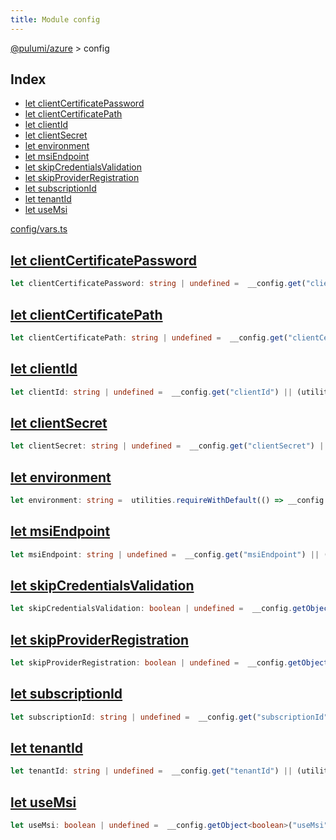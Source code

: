 ```yaml
---
title: Module config
---
```


<a href="../index.html">@pulumi/azure</a> &gt; config

<h2 class="pdoc-module-header">Index</h2>

* <a href="#clientCertificatePassword">let clientCertificatePassword</a>
* <a href="#clientCertificatePath">let clientCertificatePath</a>
* <a href="#clientId">let clientId</a>
* <a href="#clientSecret">let clientSecret</a>
* <a href="#environment">let environment</a>
* <a href="#msiEndpoint">let msiEndpoint</a>
* <a href="#skipCredentialsValidation">let skipCredentialsValidation</a>
* <a href="#skipProviderRegistration">let skipProviderRegistration</a>
* <a href="#subscriptionId">let subscriptionId</a>
* <a href="#tenantId">let tenantId</a>
* <a href="#useMsi">let useMsi</a>

<a href="https://github.com/pulumi/pulumi-azure/blob/master/sdk/nodejs/config/vars.ts">config/vars.ts</a> 


<h2 class="pdoc-module-header" id="clientCertificatePassword">
<a class="pdoc-member-name" href="https://github.com/pulumi/pulumi-azure/blob/master/sdk/nodejs/config/vars.ts#L9">let clientCertificatePassword</a>
</h2>

```typescript
let clientCertificatePassword: string | undefined =  __config.get("clientCertificatePassword");
```

<h2 class="pdoc-module-header" id="clientCertificatePath">
<a class="pdoc-member-name" href="https://github.com/pulumi/pulumi-azure/blob/master/sdk/nodejs/config/vars.ts#L10">let clientCertificatePath</a>
</h2>

```typescript
let clientCertificatePath: string | undefined =  __config.get("clientCertificatePath");
```

<h2 class="pdoc-module-header" id="clientId">
<a class="pdoc-member-name" href="https://github.com/pulumi/pulumi-azure/blob/master/sdk/nodejs/config/vars.ts#L11">let clientId</a>
</h2>

```typescript
let clientId: string | undefined =  __config.get("clientId") || (utilities.getEnv("ARM_CLIENT_ID") || "");
```

<h2 class="pdoc-module-header" id="clientSecret">
<a class="pdoc-member-name" href="https://github.com/pulumi/pulumi-azure/blob/master/sdk/nodejs/config/vars.ts#L12">let clientSecret</a>
</h2>

```typescript
let clientSecret: string | undefined =  __config.get("clientSecret") || (utilities.getEnv("ARM_CLIENT_SECRET") || "");
```

<h2 class="pdoc-module-header" id="environment">
<a class="pdoc-member-name" href="https://github.com/pulumi/pulumi-azure/blob/master/sdk/nodejs/config/vars.ts#L13">let environment</a>
</h2>

```typescript
let environment: string =  utilities.requireWithDefault(() => __config.require("environment"), (utilities.getEnv("ARM_ENVIRONMENT") || "public"));
```

<h2 class="pdoc-module-header" id="msiEndpoint">
<a class="pdoc-member-name" href="https://github.com/pulumi/pulumi-azure/blob/master/sdk/nodejs/config/vars.ts#L14">let msiEndpoint</a>
</h2>

```typescript
let msiEndpoint: string | undefined =  __config.get("msiEndpoint") || (utilities.getEnv("ARM_MSI_ENDPOINT") || "");
```

<h2 class="pdoc-module-header" id="skipCredentialsValidation">
<a class="pdoc-member-name" href="https://github.com/pulumi/pulumi-azure/blob/master/sdk/nodejs/config/vars.ts#L15">let skipCredentialsValidation</a>
</h2>

```typescript
let skipCredentialsValidation: boolean | undefined =  __config.getObject<boolean>("skipCredentialsValidation") || (utilities.getEnvBoolean("ARM_SKIP_CREDENTIALS_VALIDATION") || false);
```

<h2 class="pdoc-module-header" id="skipProviderRegistration">
<a class="pdoc-member-name" href="https://github.com/pulumi/pulumi-azure/blob/master/sdk/nodejs/config/vars.ts#L16">let skipProviderRegistration</a>
</h2>

```typescript
let skipProviderRegistration: boolean | undefined =  __config.getObject<boolean>("skipProviderRegistration") || (utilities.getEnvBoolean("ARM_SKIP_PROVIDER_REGISTRATION") || false);
```

<h2 class="pdoc-module-header" id="subscriptionId">
<a class="pdoc-member-name" href="https://github.com/pulumi/pulumi-azure/blob/master/sdk/nodejs/config/vars.ts#L17">let subscriptionId</a>
</h2>

```typescript
let subscriptionId: string | undefined =  __config.get("subscriptionId") || (utilities.getEnv("ARM_SUBSCRIPTION_ID") || "");
```

<h2 class="pdoc-module-header" id="tenantId">
<a class="pdoc-member-name" href="https://github.com/pulumi/pulumi-azure/blob/master/sdk/nodejs/config/vars.ts#L18">let tenantId</a>
</h2>

```typescript
let tenantId: string | undefined =  __config.get("tenantId") || (utilities.getEnv("ARM_TENANT_ID") || "");
```

<h2 class="pdoc-module-header" id="useMsi">
<a class="pdoc-member-name" href="https://github.com/pulumi/pulumi-azure/blob/master/sdk/nodejs/config/vars.ts#L19">let useMsi</a>
</h2>

```typescript
let useMsi: boolean | undefined =  __config.getObject<boolean>("useMsi") || (utilities.getEnvBoolean("ARM_USE_MSI") || false);
```

